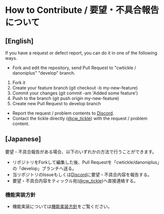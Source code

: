 # How to Contribute / 要望・不具合報告について

## [English]

If you have a request or defect report, you can do it in one of the following ways.

- Fork and edit the repository, send Pull Request to "cwtickle / danoniplus" "develop" branch.
1. Fork it
1. Create your feature branch (git checkout -b my-new-feature)
1. Commit your changes (git commit -am 'Added some feature')
1. Push to the branch (git push origin my-new-feature)
1. Create new Pull Request to develop branch

- Report the request / problem contents to [Discord](https://discord.com/channels/698460971231870977/944491021918683196).  
- Contact the tickle directly ([@cw_tickle](https://twitter.com/cw_tickle)) with the request / problem content.

## [Japanese]

要望・不具合報告がある場合、以下のいずれかの方法で行うことができます。

- リポジトリをForkして編集した後、Pull Requestを「cwtickle/danoniplus」の「develop」ブランチへ送る。
- 当リポジトリのIssueもしくは[Discord](https://discord.com/channels/698460971231870977/944491021918683196)に要望・不具合内容を報告する。  
- 要望・不具合内容をティックル宛([@cw_tickle](https://twitter.com/cw_tickle))へ直接連絡する。

### 機能実装方針

- 機能実装については[機能実装方針](https://github.com/cwtickle/danoniplus/wiki/FunctionalPolicy)をご覧ください。
